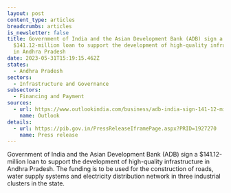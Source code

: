 ```yaml
---
layout: post
content_type: articles
breadcrumbs: articles
is_newsletter: false
title: Government of India and the Asian Development Bank (ADB) sign a
  $141.12-million loan to support the development of high-quality infrastructure
  in Andhra Pradesh
date: 2023-05-31T15:19:15.462Z
states:
  - Andhra Pradesh
sectors:
  - Infrastructure and Governance
subsectors:
  - Financing and Payment
sources:
  - url: https://www.outlookindia.com/business/adb-india-sign-141-12-million-loan-for-industrial-corridor-development-in-andhra-news-289574
    name: Outlook
details:
  - url: https://pib.gov.in/PressReleaseIframePage.aspx?PRID=1927270
    name: Press release
---
```

Government of India and the Asian Development Bank (ADB) sign a $141.12-million loan to support the development of high-quality infrastructure in Andhra Pradesh. The funding is to be used for the construction of roads, water supply systems and electricity distribution network in three industrial clusters in the state.
